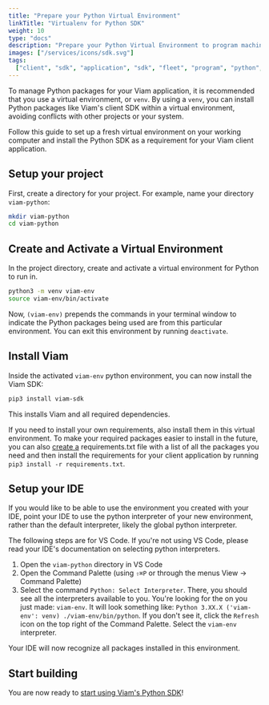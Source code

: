 ```yaml
---
title: "Prepare your Python Virtual Environment"
linkTitle: "Virtualenv for Python SDK"
weight: 10
type: "docs"
description: "Prepare your Python Virtual Environment to program machines with the Python SDK."
images: ["/services/icons/sdk.svg"]
tags:
  ["client", "sdk", "application", "sdk", "fleet", "program", "python", "venv"]
---
```


To manage Python packages for your Viam application, it is recommended that you use a virtual environment, or `venv`.
By using a `venv`, you can install Python packages like Viam's client SDK within a virtual environment, avoiding conflicts with other projects or your system.

Follow this guide to set up a fresh virtual environment on your working computer and install the Python SDK as a requirement for your Viam client application.

## Setup your project

First, create a directory for your project.
For example, name your directory `viam-python`:

```sh {class="command-line" data-prompt="$"}
mkdir viam-python
cd viam-python
```

## Create and Activate a Virtual Environment

In the project directory, create and activate a virtual environment for Python to run in.

```bash
python3 -m venv viam-env
source viam-env/bin/activate
```

Now, `(viam-env)` prepends the commands in your terminal window to indicate the Python packages being used are from this particular environment.
You can exit this environment by running `deactivate`.

## Install Viam

Inside the activated `viam-env` python environment, you can now install the Viam SDK:

```bash
pip3 install viam-sdk
```

This installs Viam and all required dependencies.

If you need to install your own requirements, also install them in this virtual environment.
To make your required packages easier to install in the future, you can also [create a](https://openclassrooms.com/en/courses/6900846-set-up-a-python-environment/6990546-manage-virtual-environments-using-requirements-files) <file>requirements.txt</file> file with a list of all the packages you need and then install the requirements for your client application by running `pip3 install -r requirements.txt`.

## Setup your IDE

If you would like to be able to use the environment you created with your IDE, point your IDE to use the python interpreter of your new environment, rather than the default interpreter, likely the global python interpreter.

The following steps are for VS Code.
If you're not using VS Code, please read your IDE's documentation on selecting python interpreters.

1. Open the `viam-python` directory in VS Code
1. Open the Command Palette (using `⇧⌘P` or through the menus View -> Command Palette)
1. Select the command `Python: Select Interpreter`.
   There, you should see all the interpreters available to you.
   You're looking for the on you just made: `viam-env`.
   It will look something like: `Python 3.XX.X ('viam-env': venv) ./viam-env/bin/python`.
   If you don't see it, click the `Refresh` icon on the top right of the Command Palette.
   Select the `viam-env` interpreter.

Your IDE will now recognize all packages installed in this environment.

## Start building

You are now ready to [start using Viam's Python SDK](/program/)!
